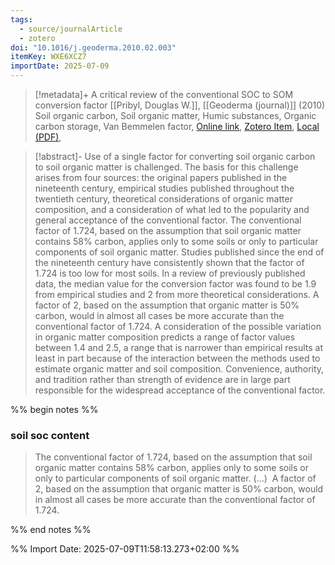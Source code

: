 ```yaml
---
tags:
  - source/journalArticle
  - zotero
doi: "10.1016/j.geoderma.2010.02.003"
itemKey: WXE6XCZ7
importDate: 2025-07-09
---
```

>[!metadata]+
> A critical review of the conventional SOC to SOM conversion factor
> [[Pribyl, Douglas W.]], 
> [[Geoderma (journal)]] (2010)
> Soil organic carbon, Soil organic matter, Humic substances, Organic carbon storage, Van Bemmelen factor, 
> [Online link](https://www.sciencedirect.com/science/article/pii/S0016706110000388), [Zotero Item](zotero://select/library/items/WXE6XCZ7), [Local (PDF)](file://C:/Users/aburg/Documents/references/zotero/storage/CDGWCLRP/Pribyl2010_CriticalReview.pdf), 

>[!abstract]-
>Use of a single factor for converting soil organic carbon to soil organic matter is challenged. The basis for this challenge arises from four sources: the original papers published in the nineteenth century, empirical studies published throughout the twentieth century, theoretical considerations of organic matter composition, and a consideration of what led to the popularity and general acceptance of the conventional factor. The conventional factor of 1.724, based on the assumption that soil organic matter contains 58% carbon, applies only to some soils or only to particular components of soil organic matter. Studies published since the end of the nineteenth century have consistently shown that the factor of 1.724 is too low for most soils. In a review of previously published data, the median value for the conversion factor was found to be 1.9 from empirical studies and 2 from more theoretical considerations. A factor of 2, based on the assumption that organic matter is 50% carbon, would in almost all cases be more accurate than the conventional factor of 1.724. A consideration of the possible variation in organic matter composition predicts a range of factor values between 1.4 and 2.5, a range that is narrower than empirical results at least in part because of the interaction between the methods used to estimate organic matter and soil composition. Convenience, authority, and tradition rather than strength of evidence are in large part responsible for the widespread acceptance of the conventional factor.

%% begin notes %%
### soil soc content
>The conventional factor of 1.724, based on the assumption that soil organic matter contains 58% carbon, applies only to some soils or only to particular components of soil organic matter. (...)  A factor of 2, based on the assumption that organic matter is 50% carbon, would in almost all cases be more accurate than the conventional factor of 1.724.

%% end notes %%

%% Import Date: 2025-07-09T11:58:13.273+02:00 %%
